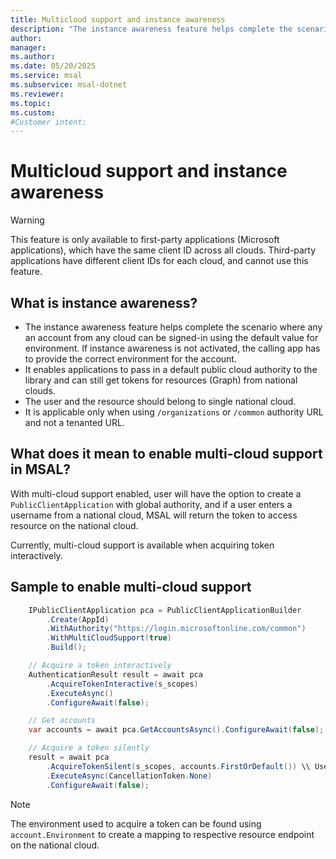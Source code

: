 ```yaml
---
title: Multicloud support and instance awareness
description: "The instance awareness feature helps complete the scenario where any an account from any cloud can be signed-in using the default value for environment."
author: 
manager: 
ms.author: 
ms.date: 05/20/2025
ms.service: msal
ms.subservice: msal-dotnet
ms.reviewer: 
ms.topic: 
ms.custom: 
#Customer intent: 
---
```


# Multicloud support and instance awareness

>[!WARNING]
>This feature is only available to first-party applications (Microsoft applications), which have the same client ID across all clouds. Third-party applications have different client IDs for each cloud, and cannot use this feature.

## What is instance awareness?

* The instance awareness feature helps complete the scenario where any an account from any cloud can be signed-in using the default value for environment. If instance awareness is not activated, the calling app has to provide the correct environment for the account.
* It enables applications to pass in a default public cloud authority to the library and can still get tokens for resources (Graph) from national clouds.
* The user and the resource should belong to single national cloud.
* It is applicable only when using `/organizations` or `/common` authority URL and not a tenanted URL.

## What does it mean to enable multi-cloud support in MSAL?

With multi-cloud support enabled, user will have the option to create a `PublicClientApplication` with global authority, and if a user enters a username from a national cloud, MSAL will return the token to access resource on the national cloud.

Currently, multi-cloud support is available when acquiring token interactively.

## Sample to enable multi-cloud support

```csharp
    IPublicClientApplication pca = PublicClientApplicationBuilder
        .Create(AppId)
        .WithAuthority("https://login.microsoftonline.com/common")
        .WithMultiCloudSupport(true)
        .Build();

    // Acquire a token interactively
    AuthenticationResult result = await pca
        .AcquireTokenInteractive(s_scopes)
        .ExecuteAsync()
        .ConfigureAwait(false);

    // Get accounts
    var accounts = await pca.GetAccountsAsync().ConfigureAwait(false);

    // Acquire a token silently
    result = await pca
        .AcquireTokenSilent(s_scopes, accounts.FirstOrDefault()) \\ Use the account to make the silent call
        .ExecuteAsync(CancellationToken.None)
        .ConfigureAwait(false);
```

>[!NOTE]
>The environment used to acquire a token can be found using `account.Environment` to create a mapping to respective resource endpoint on the national cloud.
